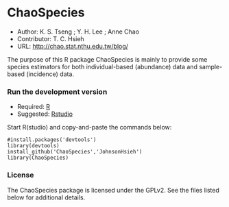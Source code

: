 ChaoSpecies
===========

- Author: K. S. Tseng ; Y. H. Lee ; Anne Chao
- Contributor: T. C. Hsieh
- URL: http://chao.stat.nthu.edu.tw/blog/

The purpose of this R package ChaoSpecies is mainly to provide some species estimators for both individual-based (abundance) data and sample-based (incidence) data.

### Run the development version
- Required: [R](http://www.r-project.org/)
- Suggested: [Rstudio](http://www.rstudio.com/ide/download/)

Start R(studio) and copy-and-paste the commands below:

    #install.packages('devtools')
    library(devtools)
    install_github('ChaoSpecies','JohnsonHsieh')
    library(ChaoSpecies)

### License
The ChaoSpecies package is licensed under the GPLv2. See the files listed below for additional details.
